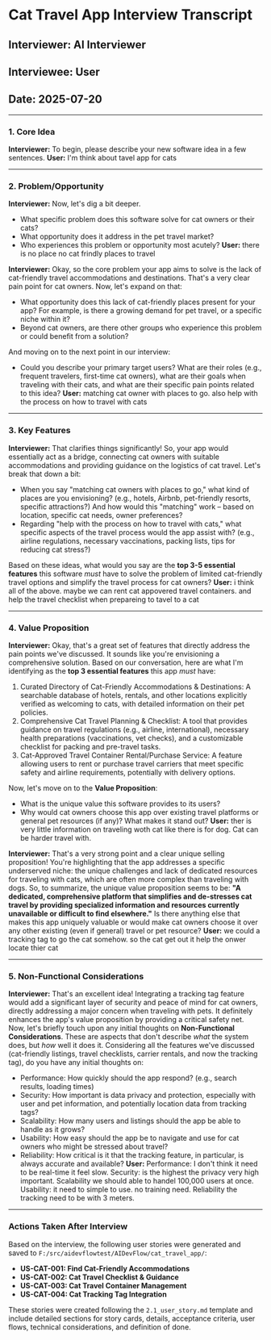 # Cat Travel App Interview Transcript

## Interviewer: AI Interviewer
## Interviewee: User
## Date: 2025-07-20

---

### 1. Core Idea

**Interviewer:** To begin, please describe your new software idea in a few sentences.
**User:** I'm think about tavel app for cats

---

### 2. Problem/Opportunity

**Interviewer:** Now, let's dig a bit deeper.
* What specific problem does this software solve for cat owners or their cats?
* What opportunity does it address in the pet travel market?
* Who experiences this problem or opportunity most acutely?
**User:** there is no place no cat frindly places to travel

**Interviewer:** Okay, so the core problem your app aims to solve is the lack of cat-friendly travel accommodations and destinations. That's a very clear pain point for cat owners.
Now, let's expand on that:
* What opportunity does this lack of cat-friendly places present for your app? For example, is there a growing demand for pet travel, or a specific niche within it?
* Beyond cat owners, are there other groups who experience this problem or could benefit from a solution?

And moving on to the next point in our interview:
* Could you describe your primary target users? What are their roles (e.g., frequent travelers, first-time cat owners), what are their goals when traveling with their cats, and what are their specific pain points related to this idea?
**User:** matching cat owner with places to go. also help with the process on how to travel with cats

---

### 3. Key Features

**Interviewer:** That clarifies things significantly! So, your app would essentially act as a bridge, connecting cat owners with suitable accommodations and providing guidance on the logistics of cat travel.
Let's break that down a bit:
* When you say "matching cat owners with places to go," what kind of places are you envisioning? (e.g., hotels, Airbnb, pet-friendly resorts, specific attractions?) And how would this "matching" work – based on location, specific cat needs, owner preferences?
* Regarding "help with the process on how to travel with cats," what specific aspects of the travel process would the app assist with? (e.g., airline regulations, necessary vaccinations, packing lists, tips for reducing cat stress?)

Based on these ideas, what would you say are the **top 3-5 essential features** this software *must* have to solve the problem of limited cat-friendly travel options and simplify the travel process for cat owners?
**User:** i think all of the above. maybe we can rent cat appovered travel containers. and help the travel checklist when prepareing to tavel to a cat

---

### 4. Value Proposition

**Interviewer:** Okay, that's a great set of features that directly address the pain points we've discussed. It sounds like you're envisioning a comprehensive solution.
Based on our conversation, here are what I'm identifying as the **top 3 essential features** this app *must* have:
1. Curated Directory of Cat-Friendly Accommodations & Destinations: A searchable database of hotels, rentals, and other locations explicitly verified as welcoming to cats, with detailed information on their pet policies.
2. Comprehensive Cat Travel Planning & Checklist: A tool that provides guidance on travel regulations (e.g., airline, international), necessary health preparations (vaccinations, vet checks), and a customizable checklist for packing and pre-travel tasks.
3. Cat-Approved Travel Container Rental/Purchase Service: A feature allowing users to rent or purchase travel carriers that meet specific safety and airline requirements, potentially with delivery options.

Now, let's move on to the **Value Proposition**:
* What is the unique value this software provides to its users?
* Why would cat owners choose this app over existing travel platforms or general pet resources (if any)? What makes it stand out?
**User:** ther is very little information on traveling woth cat like there is for dog. Cat can be harder travel with.

**Interviewer:** That's a very strong point and a clear unique selling proposition! You're highlighting that the app addresses a specific underserved niche: the unique challenges and lack of dedicated resources for traveling with cats, which are often more complex than traveling with dogs.
So, to summarize, the unique value proposition seems to be: **"A dedicated, comprehensive platform that simplifies and de-stresses cat travel by providing specialized information and resources currently unavailable or difficult to find elsewhere."**
Is there anything else that makes this app uniquely valuable or would make cat owners choose it over any other existing (even if general) travel or pet resource?
**User:** we could a tracking tag to go the cat somehow. so the cat get out it help the onwer locate thier cat

---

### 5. Non-Functional Considerations

**Interviewer:** That's an excellent idea! Integrating a tracking tag feature would add a significant layer of security and peace of mind for cat owners, directly addressing a major concern when traveling with pets. It definitely enhances the app's value proposition by providing a critical safety net.
Now, let's briefly touch upon any initial thoughts on **Non-Functional Considerations**. These are aspects that don't describe *what* the system does, but *how* well it does it.
Considering all the features we've discussed (cat-friendly listings, travel checklists, carrier rentals, and now the tracking tag), do you have any initial thoughts on:
* Performance: How quickly should the app respond? (e.g., search results, loading times)
* Security: How important is data privacy and protection, especially with user and pet information, and potentially location data from tracking tags?
* Scalability: How many users and listings should the app be able to handle as it grows?
* Usability: How easy should the app be to navigate and use for cat owners who might be stressed about travel?
* Reliability: How critical is it that the tracking feature, in particular, is always accurate and available?
**User:** Performance: I don't think it need to be real-time it feel slow. Security: is the highest the privacy very high important. Scalability we should able to handel 100,000 users at once. Usability: it need to simple to use. no training need. Reliability the tracking need to be with 3 meters.

---

### Actions Taken After Interview

Based on the interview, the following user stories were generated and saved to `F:/src/aidevflowtest/AIDevFlow/cat_travel_app/`:

*   **US-CAT-001: Find Cat-Friendly Accommodations**
*   **US-CAT-002: Cat Travel Checklist & Guidance**
*   **US-CAT-003: Cat Travel Container Management**
*   **US-CAT-004: Cat Tracking Tag Integration**

These stories were created following the `2.1_user_story.md` template and include detailed sections for story cards, details, acceptance criteria, user flows, technical considerations, and definition of done.